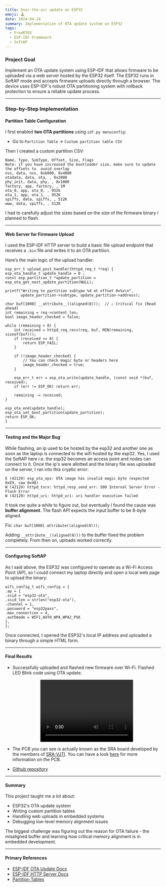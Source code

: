 ```yaml
---
title: Over-the-air update on ESP32
emoji: 🕹️
date: 2024-04-14
summary: Implementation of OTA update system on ESP32 
tags:
  - FreeRTOS
  - ESP-IDF Framework
  - SoftAP
---
```


### Project Goal

Implement an OTA update system using ESP-IDF that allows firmware to be uploaded via a web server hosted by the ESP32 itself. The ESP32 runs in SoftAP mode and accepts firmware uploads directly through a browser. The device uses ESP-IDF's robust OTA partitioning system with rollback protection to ensure a reliable update process.

---

### Step-by-Step Implementation

#### Partition Table Configuration

I first enabled **two OTA partitions** using `idf.py menuconfig`:

- Go to `Partition Table` → `Custom partition table CSV`

Then I created a custom partition CSV:

```
Name, Type, SubType, Offset, Size, Flags
Note: if you have increased the bootloader size, make sure to update the offsets to  avoid overlap
nvs, data, nvs, 0xb000, 0x4000
otadata, data, ota, , 0x2000
phy_init, data, phy, , 0x1000
factory, app, factory, , 1M
ota_0, app, ota_0, , 952k
ota_1, app, ota_1, , 952K
spiffs, data, spiffs, , 512K
www, data, spiffs, , 512K
```
I had to carefully adjust the sizes based on the size of the firmware binary I planned to flash.

---

####  Web Server for Firmware Upload

I used the ESP-IDF HTTP server to build a basic file upload endpoint that receives a `.bin` file and writes it to an OTA partition.

Here’s the main logic of the upload handler:
```
esp_err_t upload_post_handler(httpd_req_t *req) {
esp_ota_handle_t update_handle = 0 ;
const esp_partition_t *update_partition = esp_ota_get_next_update_partition(NULL);

printf("Writing to partition subtype %d at offset 0x%x\n",
       update_partition->subtype, update_partition->address);

char buf[1000] __attribute__((aligned(8)));  // ⚠️ Critical fix (Read ahead)
int remaining = req->content_len;
bool image_header_checked = false;

while (remaining > 0) {
    int received = httpd_req_recv(req, buf, MIN(remaining, sizeof(buf)));
    if (received <= 0) {
        return ESP_FAIL;
    }

    if (!image_header_checked) {
        // You can check magic byte or headers here
        image_header_checked = true;
    }

    esp_err_t err = esp_ota_write(update_handle, (const void *)buf, received);
    if (err != ESP_OK) return err;

    remaining -= received;
}

esp_ota_end(update_handle);
esp_ota_set_boot_partition(update_partition);
return ESP_OK;
}
```
---

#### Testing and the Major Bug

While flashing, an ip used to be hosted by the esp32 and another one as soon as the laptop is connected to the wifi hosted by the esp32. Yes, I used the SoftAP here i.e. the esp32 becomes an access point and nodes can connect to it. Once the ip's were allotted and the binary file was uploaded on the server, I ran into this cryptic error:
```
E (42129) esp_ota_ops: OTA image has invalid magic byte (expected 0xE9, saw 0x48)
W (42129) httpd_txrx: httpd_resp_send_err: 500 Internal Server Error - Flash Error
W (42129) httpd_uri: httpd_uri: uri handler execution failed
```

It took me quite a while to figure out, but eventually I found the cause was **buffer alignment**. The flash API expects the input buffer to be 8-byte aligned.

Fix:
`char buf[1000] attribute((aligned(8)));`

Adding `__attribute__((aligned(8)))` to the buffer fixed the problem completely. From then on, uploads worked correctly.

---

#### Configuring SoftAP

As I said above, the ESP32 was configured to operate as a Wi-Fi Access Point (AP), so I could connect my laptop directly and open a local web page to upload the binary:
```
wifi_config_t wifi_config = {
.ap = {
.ssid = "esp32-ota",
.ssid_len = strlen("esp32-ota"),
.channel = 1,
.password = "esp32pass",
.max_connection = 4,
.authmode = WIFI_AUTH_WPA_WPA2_PSK
},
};
```
Once connected, I opened the ESP32's local IP address and uploaded a binary through a simple HTML form.

---

#### Final Results

- Successfully uploaded and flashed new firmware over Wi-Fi. Flashed LED Blink code using OTA update. 
  <div style="text-align: center;">
  <video width="300" height="200" controls>
    <source src="/assets/img/blog_images/ota_project/ota-flashing.mp4" type="video/mp4">
  </video>
  </div>
  
- The PCB you can see is actually known as the SRA board developed by the members of [SRA-VJTI](https://sravjti.in/). You can have a look [here](https://github.com/SRA-VJTI/sra-board-hardware-design) for more information on the PCB.

- [Github repository](https://github.com/Shankari02/OTA-update-on-ESP32)

---

#### Summary

This project taught me a lot about:

- ESP32's OTA update system
- Writing custom partition tables
- Handling web uploads in embedded systems
- Debugging low-level memory alignment issues

The biggest challenge was figuring out the reason for OTA failure - the misaligned buffer and learning how critical memory alignment is in embedded development.

---
#### Primary References

- [ESP-IDF OTA Update Docs](https://docs.espressif.com/projects/esp-idf/en/latest/esp32/api-reference/system/ota.html)  
- [ESP-IDF HTTP Server Docs](https://docs.espressif.com/projects/esp-idf/en/latest/esp32/api-reference/protocols/esp_http_server.html)  
- [Partition Tables](https://docs.espressif.com/projects/esp-idf/en/latest/esp32/api-guides/partition-tables.html) 



